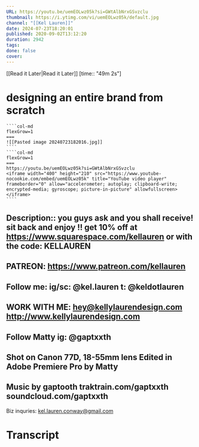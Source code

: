 ```yaml
---
URL: https://youtu.be/uemEOLwz05k?si=GWtAlbNrxGSvzclu
thumbnail: https://i.ytimg.com/vi/uemEOLwz05k/default.jpg
channel: "[[Kel Lauren]]"
date: 2024-07-23T18:20:01
published: 2020-09-02T13:12:20
duration: 2942
tags: 
done: false
cover: 
---
```

[[Read it Later|Read it Later]] [time:: "49m 2s"]
# designing an entire brand from scratch
`````col
````col-md
flexGrow=1
===
![[Pasted image 20240723182016.jpg]]
````
````col-md
flexGrow=1
===
https://youtu.be/uemEOLwz05k?si=GWtAlbNrxGSvzclu
<iframe width="400" height="210" src="https://www.youtube-nocookie.com/embed/uemEOLwz05k" title="YouTube video player" frameborder="0" allow="accelerometer; autoplay; clipboard-write; encrypted-media; gyroscope; picture-in-picture" allowfullscreen></iframe>
````
`````
Description:: you guys ask and you shall receive! sit back and enjoy !!
get 10% off at https://www.squarespace.com/kellauren or with the code: KELLAUREN
--
PATREON: https://www.patreon.com/kellauren
--
Follow me:
ig/sc: @kel.lauren
t: @keldotlauren
--
WORK WITH ME:
hey@kellylaurendesign.com
http://www.kellylaurendesign.com
--
Follow Matty
ig: @gaptxxth
--
Shot on Canon 77D, 18-55mm lens
Edited in Adobe Premiere Pro by Matty
--
Music by gaptooth
traktrain.com/gaptxxth
soundcloud.com/gaptxxth
--
Biz inquries:
kel.lauren.conway@gmail.com
# Transcript